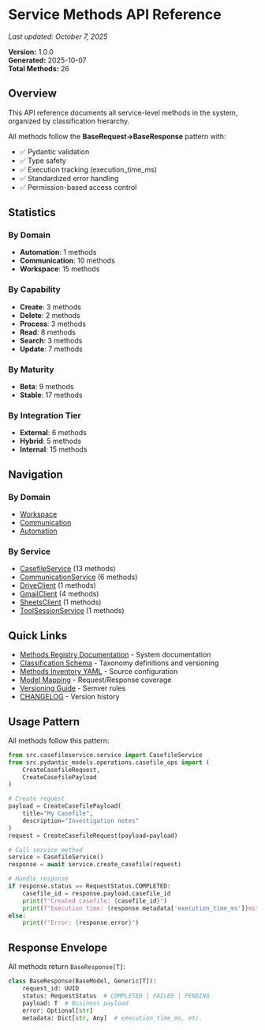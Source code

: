 # Service Methods API Reference

*Last updated: October 7, 2025*

**Version:** 1.0.0  
**Generated:** 2025-10-07  
**Total Methods:** 26

## Overview

This API reference documents all service-level methods in the system, organized by classification hierarchy.

All methods follow the **BaseRequest→BaseResponse** pattern with:
- ✅ Pydantic validation
- ✅ Type safety
- ✅ Execution tracking (execution_time_ms)
- ✅ Standardized error handling
- ✅ Permission-based access control

## Statistics

### By Domain
- **Automation**: 1 methods
- **Communication**: 10 methods
- **Workspace**: 15 methods

### By Capability
- **Create**: 3 methods
- **Delete**: 2 methods
- **Process**: 3 methods
- **Read**: 8 methods
- **Search**: 3 methods
- **Update**: 7 methods

### By Maturity
- **Beta**: 9 methods
- **Stable**: 17 methods

### By Integration Tier
- **External**: 6 methods
- **Hybrid**: 5 methods
- **Internal**: 15 methods


## Navigation

### By Domain
- [Workspace](./workspace/README.md)
- [Communication](./communication/README.md)
- [Automation](./automation/README.md)


### By Service
- [CasefileService](./services/CasefileService.md) (13 methods)
- [CommunicationService](./services/CommunicationService.md) (6 methods)
- [DriveClient](./services/DriveClient.md) (1 methods)
- [GmailClient](./services/GmailClient.md) (4 methods)
- [SheetsClient](./services/SheetsClient.md) (1 methods)
- [ToolSessionService](./services/ToolSessionService.md) (1 methods)


## Quick Links

- [Methods Registry Documentation](../registry/README.md) - System documentation
- [Classification Schema](../registry/reference.md) - Taxonomy definitions and versioning
- [Methods Inventory YAML](../../config/methods_inventory_v1.yaml) - Source configuration
- [Model Mapping](../registry/reference.md) - Request/Response coverage
- [Versioning Guide](../registry/reference.md) - Semver rules
- [CHANGELOG](../registry/CHANGELOG.md) - Version history

## Usage Pattern

All methods follow this pattern:

```python
from src.casefileservice.service import CasefileService
from src.pydantic_models.operations.casefile_ops import (
    CreateCasefileRequest,
    CreateCasefilePayload
)

# Create request
payload = CreateCasefilePayload(
    title="My Casefile",
    description="Investigation notes"
)
request = CreateCasefileRequest(payload=payload)

# Call service method
service = CasefileService()
response = await service.create_casefile(request)

# Handle response
if response.status == RequestStatus.COMPLETED:
    casefile_id = response.payload.casefile_id
    print(f"Created casefile: {casefile_id}")
    print(f"Execution time: {response.metadata['execution_time_ms']}ms")
else:
    print(f"Error: {response.error}")
```

## Response Envelope

All methods return `BaseResponse[T]`:

```python
class BaseResponse(BaseModel, Generic[T]):
    request_id: UUID
    status: RequestStatus  # COMPLETED | FAILED | PENDING
    payload: T  # Business payload
    error: Optional[str]
    metadata: Dict[str, Any]  # execution_time_ms, etc.
```
